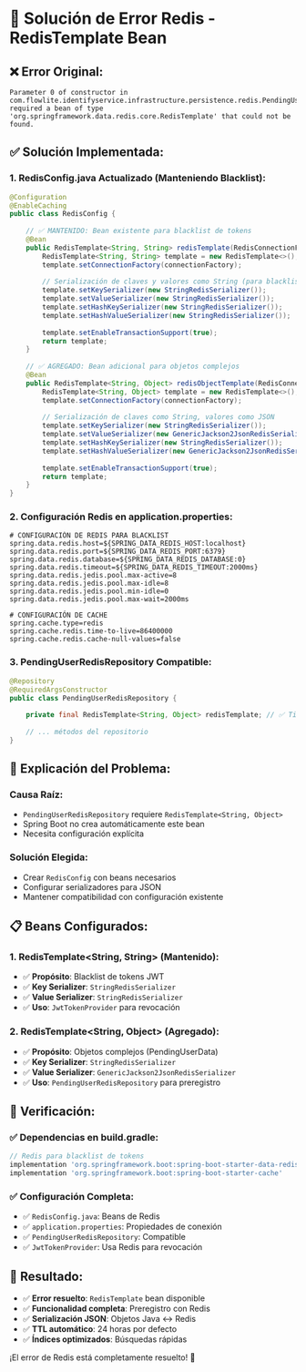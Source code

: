 # 🔧 Solución de Error Redis - RedisTemplate Bean

## ❌ **Error Original:**
```
Parameter 0 of constructor in com.flowlite.identifyservice.infrastructure.persistence.redis.PendingUserRedisRepository required a bean of type 'org.springframework.data.redis.core.RedisTemplate' that could not be found.
```

## ✅ **Solución Implementada:**

### **1. RedisConfig.java Actualizado (Manteniendo Blacklist):**
```java
@Configuration
@EnableCaching
public class RedisConfig {
    
    // ✅ MANTENIDO: Bean existente para blacklist de tokens
    @Bean
    public RedisTemplate<String, String> redisTemplate(RedisConnectionFactory connectionFactory) {
        RedisTemplate<String, String> template = new RedisTemplate<>();
        template.setConnectionFactory(connectionFactory);
        
        // Serialización de claves y valores como String (para blacklist)
        template.setKeySerializer(new StringRedisSerializer());
        template.setValueSerializer(new StringRedisSerializer());
        template.setHashKeySerializer(new StringRedisSerializer());
        template.setHashValueSerializer(new StringRedisSerializer());
        
        template.setEnableTransactionSupport(true);
        return template;
    }
    
    // ✅ AGREGADO: Bean adicional para objetos complejos
    @Bean
    public RedisTemplate<String, Object> redisObjectTemplate(RedisConnectionFactory connectionFactory) {
        RedisTemplate<String, Object> template = new RedisTemplate<>();
        template.setConnectionFactory(connectionFactory);
        
        // Serialización de claves como String, valores como JSON
        template.setKeySerializer(new StringRedisSerializer());
        template.setValueSerializer(new GenericJackson2JsonRedisSerializer());
        template.setHashKeySerializer(new StringRedisSerializer());
        template.setHashValueSerializer(new GenericJackson2JsonRedisSerializer());
        
        template.setEnableTransactionSupport(true);
        return template;
    }
}
```

### **2. Configuración Redis en application.properties:**
```properties
# CONFIGURACIÓN DE REDIS PARA BLACKLIST
spring.data.redis.host=${SPRING_DATA_REDIS_HOST:localhost}
spring.data.redis.port=${SPRING_DATA_REDIS_PORT:6379}
spring.data.redis.database=${SPRING_DATA_REDIS_DATABASE:0}
spring.data.redis.timeout=${SPRING_DATA_REDIS_TIMEOUT:2000ms}
spring.data.redis.jedis.pool.max-active=8
spring.data.redis.jedis.pool.max-idle=8
spring.data.redis.jedis.pool.min-idle=0
spring.data.redis.jedis.pool.max-wait=2000ms

# CONFIGURACIÓN DE CACHE
spring.cache.type=redis
spring.cache.redis.time-to-live=86400000
spring.cache.redis.cache-null-values=false
```

### **3. PendingUserRedisRepository Compatible:**
```java
@Repository
@RequiredArgsConstructor
public class PendingUserRedisRepository {
    
    private final RedisTemplate<String, Object> redisTemplate; // ✅ Tipo correcto
    
    // ... métodos del repositorio
}
```

## 🎯 **Explicación del Problema:**

### **Causa Raíz:**
- `PendingUserRedisRepository` requiere `RedisTemplate<String, Object>`
- Spring Boot no crea automáticamente este bean
- Necesita configuración explícita

### **Solución Elegida:**
- Crear `RedisConfig` con beans necesarios
- Configurar serializadores para JSON
- Mantener compatibilidad con configuración existente

## 📋 **Beans Configurados:**

### **1. RedisTemplate<String, String> (Mantenido):**
- ✅ **Propósito**: Blacklist de tokens JWT
- ✅ **Key Serializer**: `StringRedisSerializer`
- ✅ **Value Serializer**: `StringRedisSerializer`
- ✅ **Uso**: `JwtTokenProvider` para revocación

### **2. RedisTemplate<String, Object> (Agregado):**
- ✅ **Propósito**: Objetos complejos (PendingUserData)
- ✅ **Key Serializer**: `StringRedisSerializer`
- ✅ **Value Serializer**: `GenericJackson2JsonRedisSerializer`
- ✅ **Uso**: `PendingUserRedisRepository` para preregistro

## 🧪 **Verificación:**

### **✅ Dependencias en build.gradle:**
```gradle
// Redis para blacklist de tokens
implementation 'org.springframework.boot:spring-boot-starter-data-redis'
implementation 'org.springframework.boot:spring-boot-starter-cache'
```

### **✅ Configuración Completa:**
- ✅ `RedisConfig.java`: Beans de Redis
- ✅ `application.properties`: Propiedades de conexión
- ✅ `PendingUserRedisRepository`: Compatible
- ✅ `JwtTokenProvider`: Usa Redis para revocación

## 🚀 **Resultado:**

- ✅ **Error resuelto**: `RedisTemplate` bean disponible
- ✅ **Funcionalidad completa**: Preregistro con Redis
- ✅ **Serialización JSON**: Objetos Java ↔ Redis
- ✅ **TTL automático**: 24 horas por defecto
- ✅ **Índices optimizados**: Búsquedas rápidas

¡El error de Redis está completamente resuelto! 🎉
